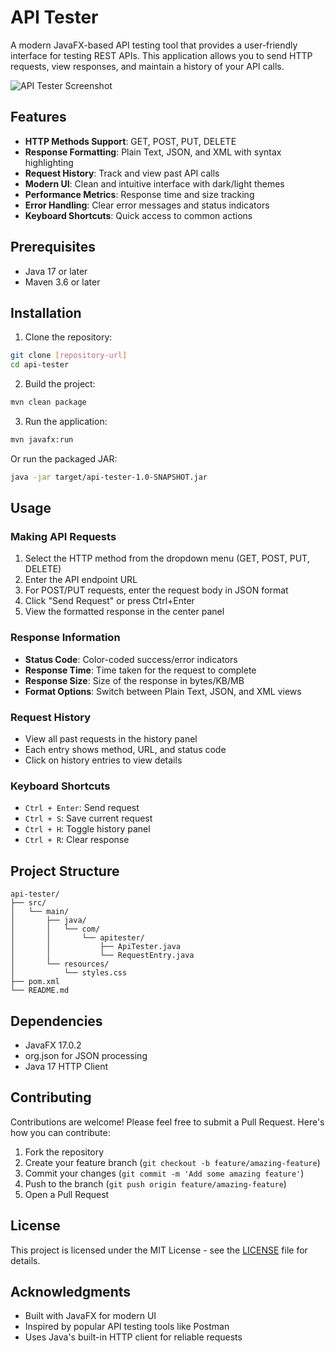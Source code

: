 # API Tester

A modern JavaFX-based API testing tool that provides a user-friendly interface for testing REST APIs. This application allows you to send HTTP requests, view responses, and maintain a history of your API calls.

![API Tester Screenshot](screenshot.png)

## Features

- **HTTP Methods Support**: GET, POST, PUT, DELETE
- **Response Formatting**: Plain Text, JSON, and XML with syntax highlighting
- **Request History**: Track and view past API calls
- **Modern UI**: Clean and intuitive interface with dark/light themes
- **Performance Metrics**: Response time and size tracking
- **Error Handling**: Clear error messages and status indicators
- **Keyboard Shortcuts**: Quick access to common actions

## Prerequisites

- Java 17 or later
- Maven 3.6 or later

## Installation

1. Clone the repository:
```bash
git clone [repository-url]
cd api-tester
```

2. Build the project:
```bash
mvn clean package
```

3. Run the application:
```bash
mvn javafx:run
```

Or run the packaged JAR:
```bash
java -jar target/api-tester-1.0-SNAPSHOT.jar
```

## Usage

### Making API Requests

1. Select the HTTP method from the dropdown menu (GET, POST, PUT, DELETE)
2. Enter the API endpoint URL
3. For POST/PUT requests, enter the request body in JSON format
4. Click "Send Request" or press Ctrl+Enter
5. View the formatted response in the center panel

### Response Information

- **Status Code**: Color-coded success/error indicators
- **Response Time**: Time taken for the request to complete
- **Response Size**: Size of the response in bytes/KB/MB
- **Format Options**: Switch between Plain Text, JSON, and XML views

### Request History

- View all past requests in the history panel
- Each entry shows method, URL, and status code
- Click on history entries to view details

### Keyboard Shortcuts

- `Ctrl + Enter`: Send request
- `Ctrl + S`: Save current request
- `Ctrl + H`: Toggle history panel
- `Ctrl + R`: Clear response

## Project Structure

```
api-tester/
├── src/
│   └── main/
│       ├── java/
│       │   └── com/
│       │       └── apitester/
│       │           ├── ApiTester.java
│       │           └── RequestEntry.java
│       └── resources/
│           └── styles.css
├── pom.xml
└── README.md
```

## Dependencies

- JavaFX 17.0.2
- org.json for JSON processing
- Java 17 HTTP Client

## Contributing

Contributions are welcome! Please feel free to submit a Pull Request. Here's how you can contribute:

1. Fork the repository
2. Create your feature branch (`git checkout -b feature/amazing-feature`)
3. Commit your changes (`git commit -m 'Add some amazing feature'`)
4. Push to the branch (`git push origin feature/amazing-feature`)
5. Open a Pull Request

## License

This project is licensed under the MIT License - see the [LICENSE](LICENSE) file for details.

## Acknowledgments

- Built with JavaFX for modern UI
- Inspired by popular API testing tools like Postman
- Uses Java's built-in HTTP client for reliable requests
